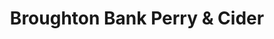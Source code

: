 ---
title: "Broughton Bank Perry & Cider"
url: /cartmel/broughton-bank-perry-and-cider/
shop: alcohol
---